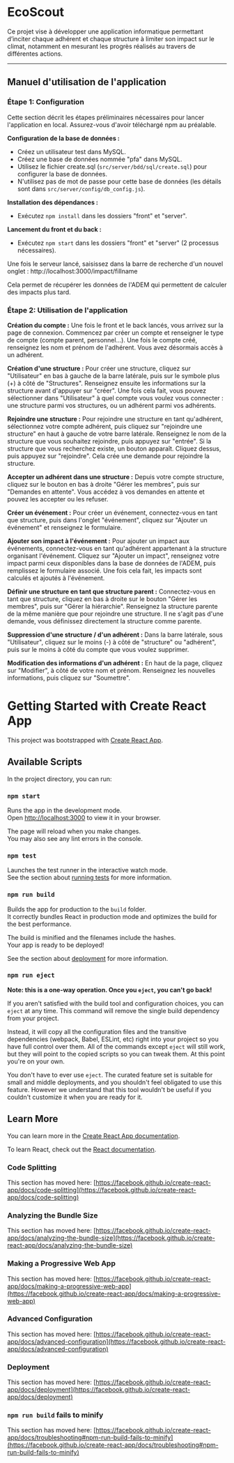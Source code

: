 # EcoScout

Ce projet vise à développer une application informatique permettant d’inciter chaque adhérent et chaque structure à limiter son impact sur le climat, notamment en mesurant les progrès réalisés au travers de différentes actions.

---

## Manuel d'utilisation de l'application

### Étape 1: Configuration

Cette section décrit les étapes préliminaires nécessaires pour lancer l'application en local. Assurez-vous d'avoir téléchargé npm au préalable.

**Configuration de la base de données :**
- Créez un utilisateur test dans MySQL.
- Créez une base de données nommée "pfa" dans MySQL.
- Utilisez le fichier create.sql (`src/server/bdd/sql/create.sql`) pour configurer la base de données.
- N'utilisez pas de mot de passe pour cette base de données (les détails sont dans `src/server/config/db_config.js`).

**Installation des dépendances :**
- Exécutez `npm install` dans les dossiers "front" et "server".

**Lancement du front et du back :**
- Exécutez `npm start` dans les dossiers "front" et "server" (2 processus nécessaires).

Une fois le serveur lancé, saisissez dans la barre de recherche d'un nouvel onglet :
http://localhost:3000/impact/fillname

Cela permet de récupérer les données de l'ADEM qui permettent de calculer des impacts plus tard.

### Étape 2: Utilisation de l'application

**Création du compte :**
Une fois le front et le back lancés, vous arrivez sur la page de connexion. Commencez par créer un compte et renseigner le type de compte (compte parent, personnel...). Une fois le compte créé, renseignez les nom et prénom de l'adhérent. Vous avez désormais accès à un adhérent.

**Création d'une structure :**
Pour créer une structure, cliquez sur "Utilisateur" en bas à gauche de la barre latérale, puis sur le symbole plus (+) à côté de "Structures". Renseignez ensuite les informations sur la structure avant d'appuyer sur "créer". Une fois cela fait, vous pouvez sélectionner dans "Utilisateur" à quel compte vous voulez vous connecter : une structure parmi vos structures, ou un adhérent parmi vos adhérents.

**Rejoindre une structure :**
Pour rejoindre une structure en tant qu'adhérent, sélectionnez votre compte adhérent, puis cliquez sur "rejoindre une structure" en haut à gauche de votre barre latérale. Renseignez le nom de la structure que vous souhaitez rejoindre, puis appuyez sur "entrée". Si la structure que vous recherchez existe, un bouton apparaît. Cliquez dessus, puis appuyez sur "rejoindre". Cela crée une demande pour rejoindre la structure.

**Accepter un adhérent dans une structure :**
Depuis votre compte structure, cliquez sur le bouton en bas à droite "Gérer les membres", puis sur "Demandes en attente". Vous accédez à vos demandes en attente et pouvez les accepter ou les refuser.

**Créer un événement :**
Pour créer un événement, connectez-vous en tant que structure, puis dans l'onglet "événement", cliquez sur "Ajouter un événement" et renseignez le formulaire.

**Ajouter son impact à l'événement :**
Pour ajouter un impact aux événements, connectez-vous en tant qu'adhérent appartenant à la structure organisant l'événement. Cliquez sur "Ajouter un impact", renseignez votre impact parmi ceux disponibles dans la base de données de l'ADEM, puis remplissez le formulaire associé. Une fois cela fait, les impacts sont calculés et ajoutés à l'événement.

**Définir une structure en tant que structure parent :**
Connectez-vous en tant que structure, cliquez en bas à droite sur le bouton "Gérer les membres", puis sur "Gérer la hiérarchie". Renseignez la structure parente de la même manière que pour rejoindre une structure. Il ne s'agit pas d'une demande, vous définissez directement la structure comme parente.

**Suppression d'une structure / d'un adhérent :**
Dans la barre latérale, sous "Utilisateur", cliquez sur le moins (-) à côté de "structure" ou "adhérent", puis sur le moins à côté du compte que vous voulez supprimer.

**Modification des informations d'un adhérent :**
En haut de la page, cliquez sur "Modifier", à côté de votre nom et prénom. Renseignez les nouvelles informations, puis cliquez sur "Soumettre".


# Getting Started with Create React App

This project was bootstrapped with [Create React App](https://github.com/facebook/create-react-app).

## Available Scripts

In the project directory, you can run:

### `npm start`

Runs the app in the development mode.\
Open [http://localhost:3000](http://localhost:3000) to view it in your browser.

The page will reload when you make changes.\
You may also see any lint errors in the console.

### `npm test`

Launches the test runner in the interactive watch mode.\
See the section about [running tests](https://facebook.github.io/create-react-app/docs/running-tests) for more information.

### `npm run build`

Builds the app for production to the `build` folder.\
It correctly bundles React in production mode and optimizes the build for the best performance.

The build is minified and the filenames include the hashes.\
Your app is ready to be deployed!

See the section about [deployment](https://facebook.github.io/create-react-app/docs/deployment) for more information.

### `npm run eject`

**Note: this is a one-way operation. Once you `eject`, you can't go back!**

If you aren't satisfied with the build tool and configuration choices, you can `eject` at any time. This command will remove the single build dependency from your project.

Instead, it will copy all the configuration files and the transitive dependencies (webpack, Babel, ESLint, etc) right into your project so you have full control over them. All of the commands except `eject` will still work, but they will point to the copied scripts so you can tweak them. At this point you're on your own.

You don't have to ever use `eject`. The curated feature set is suitable for small and middle deployments, and you shouldn't feel obligated to use this feature. However we understand that this tool wouldn't be useful if you couldn't customize it when you are ready for it.

## Learn More

You can learn more in the [Create React App documentation](https://facebook.github.io/create-react-app/docs/getting-started).

To learn React, check out the [React documentation](https://reactjs.org/).

### Code Splitting

This section has moved here: [https://facebook.github.io/create-react-app/docs/code-splitting](https://facebook.github.io/create-react-app/docs/code-splitting)

### Analyzing the Bundle Size

This section has moved here: [https://facebook.github.io/create-react-app/docs/analyzing-the-bundle-size](https://facebook.github.io/create-react-app/docs/analyzing-the-bundle-size)

### Making a Progressive Web App

This section has moved here: [https://facebook.github.io/create-react-app/docs/making-a-progressive-web-app](https://facebook.github.io/create-react-app/docs/making-a-progressive-web-app)

### Advanced Configuration

This section has moved here: [https://facebook.github.io/create-react-app/docs/advanced-configuration](https://facebook.github.io/create-react-app/docs/advanced-configuration)

### Deployment

This section has moved here: [https://facebook.github.io/create-react-app/docs/deployment](https://facebook.github.io/create-react-app/docs/deployment)

### `npm run build` fails to minify

This section has moved here: [https://facebook.github.io/create-react-app/docs/troubleshooting#npm-run-build-fails-to-minify](https://facebook.github.io/create-react-app/docs/troubleshooting#npm-run-build-fails-to-minify)
